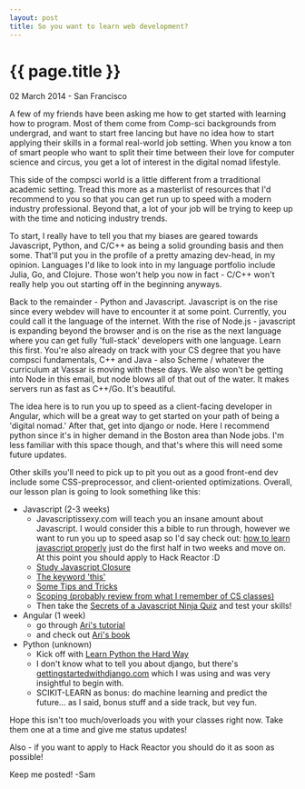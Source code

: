 ```yaml
---
layout: post
title: So you want to learn web development?
---
```


{{ page.title }}
================

<p class="meta">02 March 2014 - San Francisco</p>

A few of my friends have been asking me how to get started with learning how to program. Most of them come from Comp-sci backgrounds from undergrad, and want to start free lancing but have no idea how to start applying their skills in a formal real-world job setting. When you know a ton of smart people who want to split their time between their love for computer science and circus, you get a lot of interest in the digital nomad lifestyle.

This side of the compsci world is a little different from a trraditional academic setting. Tread this more as a masterlist of resources that I'd recommend to you so that you can get run up to speed with a modern industry professional. Beyond that, a lot of your job will be trying to keep up with the time and noticing industry trends.

To start, I really have to tell you that my biases are geared towards Javascript, Python, and C/C++ as being a solid grounding basis and then some. That'll put you in the profile of a pretty amazing dev-head, in my opinion. Languages I'd like to look into in my language portfolio include Julia, Go, and Clojure. Those won't help you now in fact - C/C++ won't really help you out starting off in the beginning anyways.

Back to the remainder - Python and Javascript. Javascript is on the rise since every webdev will have to encounter it at some point. Currently, you could call it the language of the internet. With the rise of Node.js - javascript is expanding beyond the browser and is on the rise as the next language where you can get fully 'full-stack' developers with one language. Learn this first. You're also already on track with your CS degree that you have compsci fundamentals, C++ and Java - also Scheme / whatever the curriculum at Vassar is moving with these days. We also won't be getting into Node in this email, but node blows all of that out of the water. It makes servers run as fast as C++/Go. It's beautiful.

The idea here is to run you up to speed as a client-facing developer in Angular, which will be a great way to get started on your path of being a 'digital nomad.' After that, get into django or node. Here I recommend python since it's in higher demand in the Boston area than Node jobs. I'm less familiar with this space though, and that's where this will need some future updates.

Other skills you'll need to pick up to pit you out as a good front-end dev include some CSS-preprocessor, and client-oriented optimizations. Overall, our lesson plan is going to look something like this:

- Javascript (2-3 weeks)
  - Javascriptissexy.com will teach you an insane amount about Javascript. I would consider this a bible to run through, however we want to run you up to speed asap so I'd say check out: [how to learn javascript properly][sexy] just do the first half in two weeks and move on. At this point you should apply to Hack Reactor :D
  - [Study Javascript Closure][closure]
  - [The keyword 'this'][this]
  - [Some Tips and Tricks][tips]
  - [Scoping (probably review from what I remember of CS classes)][scope]
  - Then take the [Secrets of a Javascript Ninja Quiz][quiz] and test your skills!
- Angular (1 week)
  - go through [Ari's tutorial][tutng]
  - and check out [Ari's book][bookng]
- Python (unknown)
  - Kick off with [Learn Python the Hard Way][lpthw]
  - I don't know what to tell you about django, but there's [gettingstartedwithdjango.com][django] which I was using and was very insightful to begin with.
  - SCIKIT-LEARN as bonus: do machine learning and predict the future... as I said, bonus stuff and a side track, but vey fun.

Hope this isn't too much/overloads you with your classes right now. Take them one at a time and give me status updates!

Also - if you want to apply to Hack Reactor you should do it as soon as possible!

Keep me posted!
-Sam

[sexy]: http://javascriptissexy.com/how-to-learn-javascript-properly/
[closure]: http://javascriptissexy.com/understand-javascript-closures-with-ease/
[this]: http://javascriptissexy.com/understand-javascripts-this-with-clarity-and-master-it/
[tips]: http://javascriptissexy.com/12-simple-yet-powerful-javascript-tips/
[scope]: http://javascriptissexy.com/javascript-variable-scope-and-hoisting-explained/
[quiz]: http://ejohn.org/apps/learn/
[tutng]: http://www.ng-newsletter.com/posts/beginner2expert-how_to_start.html
[bookng]: https://www.ng-book.com/
[lpthw]: http://learnpythonthehardway.org/
[django]: http://gettingstartedwithdjango.com

